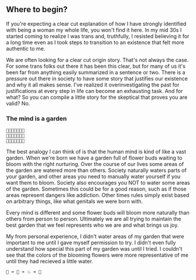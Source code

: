 ## Where to begin?

If you're expecting a clear cut explanation of how I have strongly identified with being a woman my whole life, you won't find it here. In my mid 30s I started coming to realize I was trans and, truthfully, I resisted believing it for a long time even as I took steps to transition to an existence that felt more authentic to me.

We are often looking for a clear cut origin story. That's not always the case. For some trans folks out there it has been this clear, but for many of us it's been far from anything easily summarized in a sentence or two. There is a pressure out there in society to have some story that justifies our existence and why it all makes sense. I've realized it overinvestigating the past for justifications at every step in life can become an exhausting task. And for what? So you can compile a little story for the skeptical that proves you are valid? No.

### The mind is a garden
```
🌱🌱🌸🌸🌸🌱🌱
🌱🌸🌷🌹🌷🌸🌱
🌱🌱🌸🌸🌸🌱🌱
```

The best analogy I can think of is that the human mind is kind of like a vast garden. When we're born we have a garden full of flower buds waiting to bloom with the right nurturing. Over the course of our lives some areas of the garden are watered more than others. Society naturally waters parts of your garden, and other areas you need to manually water yourself if you want them to bloom. Society also encourages you NOT to water some areas of the garden. Sometimes this could be for a good reason, such as if those areas represent dangers like addiction. Other times rules simply exist based on arbitrary things, like what genitals we were born with.

Every mind is different and some flower buds will bloom more naturally than others from person to person. Ultimately we are all trying to maintain the best garden that we feel represents who we are and what brings us joy.

My from personal experience, I didn't water areas of my garden that were important to me until I gave myself permission to try. I didn't even fully understand how special this part of my garden was until I tried. I couldn't see that the colors of the blooming flowers were more representative of me until they had recieved a little water.

```
🌊 ➡️ 🌱 ➡️ 💥 ➡️ 🌺
```
